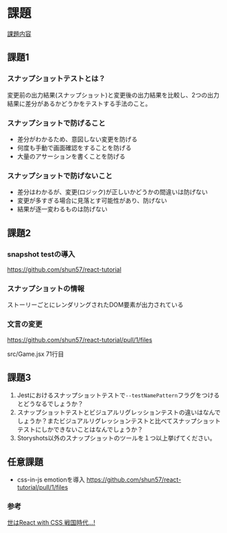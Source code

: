 # 課題

[課題内容](https://airtable.com/appPxhCPFYGqqN9YU/tblVlFr2q4lIqDKYc/viwX8r6DpCRp80swL/rec5ou3KuBzpEnP5Y?blocks=hide)

## 課題1

### スナップショットテストとは？

変更前の出力結果(スナップショット)と変更後の出力結果を比較し、2つの出力結果に差分があるかどうかをテストする手法のこと。

### スナップショットで防げること

- 差分がわかるため、意図しない変更を防げる
- 何度も手動で画面確認をすることを防げる
- 大量のアサーションを書くことを防げる

### スナップショットで防げないこと

- 差分はわかるが、変更(ロジック)が正しいかどうかの間違いは防げない
- 変更が多すぎる場合に見落とす可能性があり、防げない
- 結果が逐一変わるものは防げない

## 課題2

### snapshot testの導入

https://github.com/shun57/react-tutorial

### スナップショットの情報

ストーリーごとにレンダリングされたDOM要素が出力されている

### 文言の変更

https://github.com/shun57/react-tutorial/pull/1/files

src/Game.jsx 71行目


## 課題3

1. Jestにおけるスナップショットテストで`--testNamePattern`フラグをつけるとどうなるでしょうか？
2. スナップショットテストとビジュアルリグレッションテストの違いはなんでしょうか？またビジュアルリグレッションテストと比べてスナップショットテストにしかできないことはなんでしょうか？
3. Storyshots以外のスナップショットのツールを１つ以上挙げてください。

## 任意課題

- css-in-js emotionを導入
  https://github.com/shun57/react-tutorial/pull/1/files
  

### 参考

[世はReact with CSS 戦国時代...!](https://zenn.dev/irico/articles/d0b2d8160d8e63)